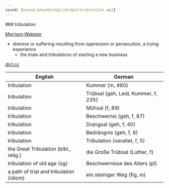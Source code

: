 ```yaml
---
sound: [sound:ankimd/english/mp3/tribulation.mp3]
---
```


\### tribulation

[Merriam-Webster](https://www.merriam-webster.com/dictionary/tribulation)

- distress or suffering resulting from oppression or persecution, a trying experience
    - the trials and tribulations of starting a new business

[dict.cc](https://www.dict.cc/tribulation)

| English        | German       |
| -------------- | ------------ |
| tribulation | Kummer (m, 460) |
| tribulation | Trübsal (geh, Leid, Kummer, f, 235) |
| tribulation | Mühsal (f, 89) |
| tribulation | Beschwernis (geh, f, 87) |
| tribulation | Drangsal (geh, f, 40) |
| tribulation | Bedrängnis (geh, f, 6) |
| tribulation | Tribulation (veraltet, f, 5) |
| the Great Tribulation (bibl., relig.) | die Große Trübsal (Luther, f) |
| tribulation of old age (sg) | Beschwernisse des Alters (pl) |
| a path of trial and tribulation (idiom) | ein steiniger Weg (fig, m) |
